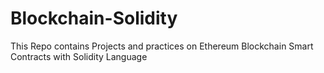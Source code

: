 # Blockchain-Solidity
This Repo contains Projects and practices on Ethereum Blockchain  Smart Contracts with Solidity Language
